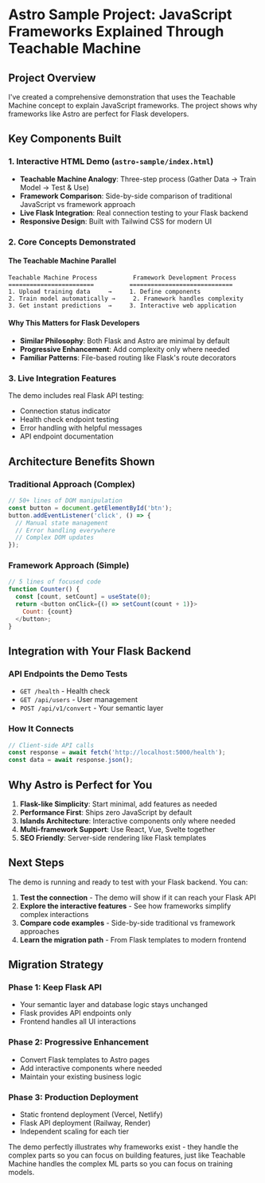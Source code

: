 # Astro Sample Project: JavaScript Frameworks Explained Through Teachable Machine

## Project Overview

I've created a comprehensive demonstration that uses the Teachable Machine concept to explain JavaScript frameworks. The project shows why frameworks like Astro are perfect for Flask developers.

## Key Components Built

### 1. Interactive HTML Demo (`astro-sample/index.html`)
- **Teachable Machine Analogy**: Three-step process (Gather Data → Train Model → Test & Use)
- **Framework Comparison**: Side-by-side comparison of traditional JavaScript vs framework approach
- **Live Flask Integration**: Real connection testing to your Flask backend
- **Responsive Design**: Built with Tailwind CSS for modern UI

### 2. Core Concepts Demonstrated

#### The Teachable Machine Parallel
```
Teachable Machine Process          Framework Development Process
========================          =============================
1. Upload training data     →     1. Define components
2. Train model automatically →     2. Framework handles complexity  
3. Get instant predictions  →     3. Interactive web application
```

#### Why This Matters for Flask Developers
- **Similar Philosophy**: Both Flask and Astro are minimal by default
- **Progressive Enhancement**: Add complexity only where needed
- **Familiar Patterns**: File-based routing like Flask's route decorators

### 3. Live Integration Features

The demo includes real Flask API testing:
- Connection status indicator
- Health check endpoint testing  
- Error handling with helpful messages
- API endpoint documentation

## Architecture Benefits Shown

### Traditional Approach (Complex)
```javascript
// 50+ lines of DOM manipulation
const button = document.getElementById('btn');
button.addEventListener('click', () => {
  // Manual state management
  // Error handling everywhere
  // Complex DOM updates
});
```

### Framework Approach (Simple)
```javascript  
// 5 lines of focused code
function Counter() {
  const [count, setCount] = useState(0);
  return <button onClick={() => setCount(count + 1)}>
    Count: {count}
  </button>;
}
```

## Integration with Your Flask Backend

### API Endpoints the Demo Tests
- `GET /health` - Health check
- `GET /api/users` - User management
- `POST /api/v1/convert` - Your semantic layer

### How It Connects
```javascript
// Client-side API calls
const response = await fetch('http://localhost:5000/health');
const data = await response.json();
```

## Why Astro is Perfect for You

1. **Flask-like Simplicity**: Start minimal, add features as needed
2. **Performance First**: Ships zero JavaScript by default  
3. **Islands Architecture**: Interactive components only where needed
4. **Multi-framework Support**: Use React, Vue, Svelte together
5. **SEO Friendly**: Server-side rendering like Flask templates

## Next Steps

The demo is running and ready to test with your Flask backend. You can:

1. **Test the connection** - The demo will show if it can reach your Flask API
2. **Explore the interactive features** - See how frameworks simplify complex interactions
3. **Compare code examples** - Side-by-side traditional vs framework approaches
4. **Learn the migration path** - From Flask templates to modern frontend

## Migration Strategy

### Phase 1: Keep Flask API
- Your semantic layer and database logic stays unchanged
- Flask provides API endpoints only
- Frontend handles all UI interactions

### Phase 2: Progressive Enhancement  
- Convert Flask templates to Astro pages
- Add interactive components where needed
- Maintain your existing business logic

### Phase 3: Production Deployment
- Static frontend deployment (Vercel, Netlify)
- Flask API deployment (Railway, Render)
- Independent scaling for each tier

The demo perfectly illustrates why frameworks exist - they handle the complex parts so you can focus on building features, just like Teachable Machine handles the complex ML parts so you can focus on training models.